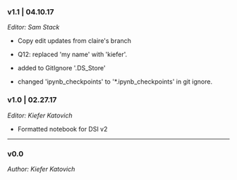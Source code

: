 ### v1.1 | 04.10.17

_Editor: Sam Stack_

- Copy edit updates from claire's branch

- Q12: replaced 'my name' with 'kiefer'.

- added to GitIgnore '.DS_Store' 

- changed 'ipynb_checkpoints' to '*.ipynb_checkpoints' in git ignore.


### v1.0 | 02.27.17

_Editor: Kiefer Katovich_

- Formatted notebook for DSI v2

---

### v0.0

_Author: Kiefer Katovich_
